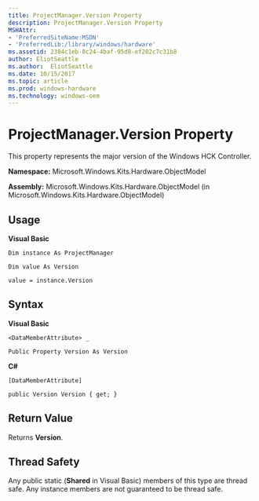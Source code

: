 ```yaml
---
title: ProjectManager.Version Property
description: ProjectManager.Version Property
MSHAttr:
- 'PreferredSiteName:MSDN'
- 'PreferredLib:/library/windows/hardware'
ms.assetid: 2304c1eb-8c24-4baf-95d8-ef202c7c31b8
author: EliotSeattle
ms.author:  EliotSeattle
ms.date: 10/15/2017
ms.topic: article
ms.prod: windows-hardware
ms.technology: windows-oem
---
```


# ProjectManager.Version Property


This property represents the major version of the Windows HCK Controller.

**Namespace:** Microsoft.Windows.Kits.Hardware.ObjectModel

**Assembly:** Microsoft.Windows.Kits.Hardware.ObjectModel (in Microsoft.Windows.Kits.Hardware.ObjectModel)

## <span id="Usage"></span><span id="usage"></span><span id="USAGE"></span>Usage


**Visual Basic**

`Dim instance As ProjectManager`

`Dim value As Version`

`value = instance.Version`

## <span id="Syntax"></span><span id="syntax"></span><span id="SYNTAX"></span>Syntax


**Visual Basic**

`<DataMemberAttribute> _`

`Public Property Version As Version`

**C#**

`[DataMemberAttribute]`

`public Version Version { get; }`

## <span id="Return_Value"></span><span id="return_value"></span><span id="RETURN_VALUE"></span>Return Value


Returns **Version**.

## <span id="Thread_Safety"></span><span id="thread_safety"></span><span id="THREAD_SAFETY"></span>Thread Safety


Any public static (**Shared** in Visual Basic) members of this type are thread safe. Any instance members are not guaranteed to be thread safe.

 

 






